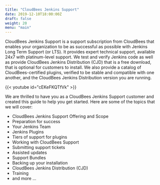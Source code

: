 ```yaml
---
title: "CloudBees Jenkins Support"
date: 2019-12-10T18:00:00Z
draft: false
weight: 20
menu: "main"
---
```


<div>CloudBees Jenkins Support is a support subscription from CloudBees that enables your organization to be as successful as possible with Jenkins Long Term Support (or LTS). It provides expert technical support, available 24x7 with platinum-level support. We test and verify Jenkins code as well as provide CloudBees Jenkins Distribution (CJD) that is a free download, that is optional for customers to install. We also provide a catalog of CloudBees-certified plugins, verified to be stable and compatible with one another, and the CloudBees Jenkins Distribution version you are running.


</div>

{{< youtube id="cEKeFKQTfVk" >}}



We are thrilled to have you as a CloudBees Jenkins Support customer and created this guide to help you get started.  Here are some of the topics that we will cover:

* CloudBees Jenkins Support Offering and Scope
* Preparation for success 
* Your Jenkins Team
* Jenkins Plugins
* Tiers of support for plugins
* Working with CloudBees Support
* Submitting support tickets
* Assisted updates
* Support Bundles
* Backing up your installation
* CloudBees Jenkins Distribution (CJD)
* Training
* and more …

